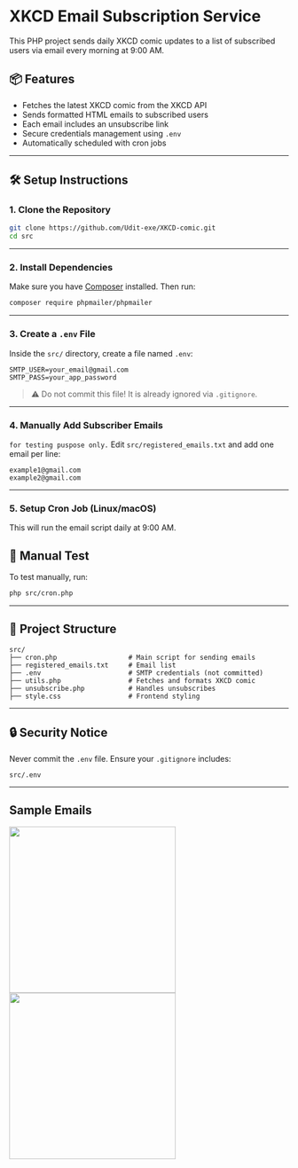# XKCD Email Subscription Service

This PHP project sends daily XKCD comic updates to a list of subscribed users via email every morning at 9:00 AM.

## 📦 Features

- Fetches the latest XKCD comic from the XKCD API
- Sends formatted HTML emails to subscribed users
- Each email includes an unsubscribe link
- Secure credentials management using `.env`
- Automatically scheduled with cron jobs

---

## 🛠️ Setup Instructions

### 1. Clone the Repository

```bash
git clone https://github.com/Udit-exe/XKCD-comic.git
cd src
````

---

### 2. Install Dependencies

Make sure you have [Composer](https://getcomposer.org/) installed. Then run:

```bash
composer require phpmailer/phpmailer
```

---

### 3. Create a `.env` File

Inside the `src/` directory, create a file named `.env`:

```env
SMTP_USER=your_email@gmail.com
SMTP_PASS=your_app_password
```

> ⚠️ Do not commit this file! It is already ignored via `.gitignore`.

---

### 4. Manually Add Subscriber Emails
`for testing puspose only.`
Edit `src/registered_emails.txt` and add one email per line:

```
example1@gmail.com
example2@gmail.com
```

---

### 5. Setup Cron Job (Linux/macOS)

This will run the email script daily at 9:00 AM.


## 🧪 Manual Test

To test manually, run:

```bash
php src/cron.php
```

---

## 📁 Project Structure

```
src/
├── cron.php                  # Main script for sending emails
├── registered_emails.txt     # Email list
├── .env                      # SMTP credentials (not committed)
├── utils.php                 # Fetches and formats XKCD comic
├── unsubscribe.php           # Handles unsubscribes
├── style.css                 # Frontend styling
```

---

## 🔒 Security Notice

Never commit the `.env` file. Ensure your `.gitignore` includes:

```
src/.env
```

---

## Sample Emails
<img src="https://github.com/user-attachments/assets/899d06ae-9d54-423c-a1be-99e20bb43f65" width="300" />
<img src="[https://github.com/user-attachments/assets/47201f09-b2d0-410a-95bb-0a039037ba59" width="300" />

